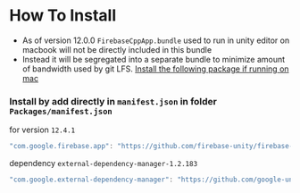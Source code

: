 # How To Install

- As of version 12.0.0 `FirebaseCppApp.bundle` used to run in unity editor on macbook will not be directly included in this bundle
- Instead it will be segregated into a separate bundle to minimize amount of bandwidth used by git LFS. [Install the following package if running on mac](https://github.com/firebase-unity/firebase-support-ios)


### Install by add directly in `manifest.json` in folder `Packages/manifest.json`

for version `12.4.1`
```csharp
"com.google.firebase.app": "https://github.com/firebase-unity/firebase-app.git#12.4.1",
```

dependency `external-dependency-manager-1.2.183`
```csharp
"com.google.external-dependency-manager": "https://github.com/google-unity/external-dependency-manager.git#1.2.183",
```
